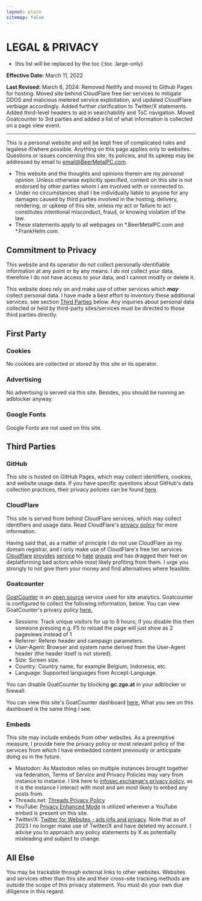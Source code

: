 ```yaml
---
layout: plain
sitemap: false
---
```


# LEGAL & PRIVACY

* this list will be replaced by the toc
{:toc .large-only}

**Effective Date:** March 11, 2022

**Last Revised:** March 6, 2024: Removed Netlify and moved to Github Pages for hosting. Moved site behind CloudFlare free tier services to mitigate DDOS and malicious metered service exploitation, and updated CloudFlare verbiage accordingly. Added further clarification to Twitter/X statements. Added third-level headers to aid in searchability and ToC navigation. Moved Goatcounter to 3rd parties and added a list of what information is collected on a page view event. 

---

This is a personal website and will be kept free of complicated rules and legalese if/where possible. Anything on this page applies only to websites. Questions or issues concerning this site, its policies, and its upkeep may be addressed by email to [email@BeerMetalPC.com](mailto:email@BeerMetalPC.com).

- This website and the thoughts and opinions therein are my *personal opinion*. Unless otherwise explicitly specified, content on this site is not endorsed by other parties whom I am involved with or connected to. 
- Under no circumstances shall I be individually liable to anyone for any damages caused by third parties involved in the hosting, delivery, rendering, or upkeep of this site, unless my act or failure to act constitutes intentional misconduct, fraud, or knowing violation of the law. 
- These statements apply to all webpages on *.BeerMetalPC.com and *.FrankHelm.com. 

## Commitment to Privacy

This website and its operator do not collect personally identifiable information at any point or by any means. I do not collect your data, therefore I do not have access to your data, and I cannot modify or delete it. 

This website does rely on and make use of other services which ***may*** collect personal data. I have made a best effort to inventory these additional services, see section [Third Parties](/LEGAL/#third-parties) below. Any inquiries about personal data collected or held by third-party sites/services must be directed to those third parties directly. 

## First Party

### Cookies

No cookies are collected or stored by this site or its operator. 

### Advertising

No advertising is served via this site. Besides, you should be running an adblocker anyway. 

### Google Fonts

Google Fonts are not used on this site. 

## Third Parties

### GitHub

This site is hosted on GitHub Pages, which may collect identifiers, cookies, and website usage data. If you have specific questions about GitHub's data collection practices, their privacy policies can be found [here](https://docs.github.com/en/site-policy/privacy-policies). 

### CloudFlare

This site is served from behind CloudFlare services, which may collect identifiers and usage data. Read CloudFlare's [privacy policy](https://www.cloudflare.com/privacypolicy/) for more information. 

Having said that, as a matter of principle I do not use CloudFlare as my domain registrar, and I only make use of CloudFlare's free tier services. [Cloudflare](https://srslyriskybiz.substack.com/p/albania-severs-diplomatic-ties-with) [provides](https://www.theguardian.com/world/2018/feb/10/web-giant-cloudflare-storing-extreme-neo-nazi-content-on-uk-soil) [service](https://www.vice.com/en/article/j5yxxg/cloudflare-is-protecting-a-site-linked-to-a-neo-nazi-terror-group) to [hate](https://www.memri.org/dttm/cloudflare-us-based-leading-reverse-proxy-service-favored-prominent-neo-nazis-and-white) [groups](https://www.protocol.com/bulletins/cloudflare-service-termination-kiwi-farms) and has dragged their feet on deplatforming bad actors while most likely profiting from them. I urge you strongly to not give them your money and find alternatives where feasible. 

### Goatcounter

[GoatCounter](https://goatcounter.com/) is an [open source](https://github.com/arp242/goatcounter) service used for site analytics. Goatcounter is configured to collect the following information, below. You can view GoatCounter's privacy policy [here.](https://www.goatcounter.com/help/privacy) 

- Sessions: Track unique visitors for up to 8 hours; if you disable this then someone pressing e.g. F5 to reload the page will just show as 2 pageviews instead of 1
- Referrer: Referer header and campaign parameters.
- User-Agent: Browser and system name derived from the User-Agent header (the header itself is not stored).
- Size: Screen size.
- Country: Country name, for example Belgium, Indonesia, etc.
- Language: Supported languages from Accept-Language.

You can disable GoatCounter by blocking **gc.zgo.at** in your adblocker or firewall.  

You can view this site's GoatCounter dashboard [here.](https://fjm1axg.goatcounter.com/) What you see on this dashboard is the same thing I see. 

### Embeds 

This site may include embeds from other websites. As a preemptive measure, I provide here the privacy policy or most relevant policy of the services from which I have embedded content previously or anticipate doing so in the future. 

- Mastodon: As Mastodon relies on multiple instances brought together via federation, Terms of Service and Privacy Policies may vary from instance to instance. I link here to [infosec.exchange's privacy policy](https://infosec.exchange/privacy-policy), as it is the instance I interact with most and am most likely to embed any posts from. 
- Threads.net: [Threads Privacy Policy](https://terms.threads.com/privacy-policy)
- YouTube: [Privacy Enhanced Mode](https://support.google.com/youtube/answer/171780?hl=en) is utilized wherever a YouTube embed is present on this site. 
- Twitter/X: [Twitter for Websites - ads info and privacy](https://help.twitter.com/en/twitter-for-websites-ads-info-and-privacy). Note that as of 2023 I no longer make use of Twitter/X and have deleted my account. I advise you to approach any policy statements by X as potentially misleading and subject to change. 

## All Else

You may be trackable through external links to other websites. Websites and services other than this site and their cross-site tracking methods are outside the scope of this privacy statement. You must do your own due diligence in this regard. 
